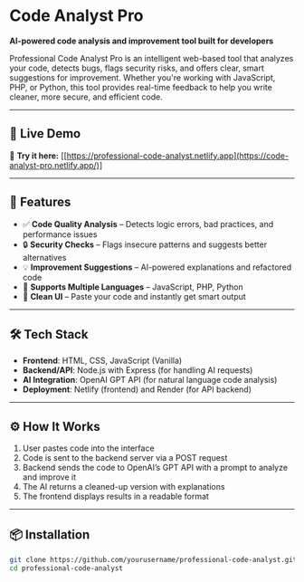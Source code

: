 # Code Analyst Pro

**AI-powered code analysis and improvement tool built for developers**

Professional Code Analyst Pro is an intelligent web-based tool that analyzes your code, detects bugs, flags security risks, and offers clear, smart suggestions for improvement. Whether you're working with JavaScript, PHP, or Python, this tool provides real-time feedback to help you write cleaner, more secure, and efficient code.

---

## 🚀 Live Demo

🔗 **Try it here:** [[https://professional-code-analyst.netlify.app](https://code-analyst-pro.netlify.app/)]

---

## 🧠 Features

- ✅ **Code Quality Analysis** – Detects logic errors, bad practices, and performance issues  
- 🔒 **Security Checks** – Flags insecure patterns and suggests better alternatives  
- 💡 **Improvement Suggestions** – AI-powered explanations and refactored code  
- 📜 **Supports Multiple Languages** – JavaScript, PHP, Python  
- 🧼 **Clean UI** – Paste your code and instantly get smart output

---

## 🛠️ Tech Stack

- **Frontend**: HTML, CSS, JavaScript (Vanilla)
- **Backend/API**: Node.js with Express (for handling AI requests)
- **AI Integration**: OpenAI GPT API (for natural language code analysis)
- **Deployment**: Netlify (frontend) and Render (for API backend)

---

## ⚙️ How It Works

1. User pastes code into the interface
2. Code is sent to the backend server via a POST request
3. Backend sends the code to OpenAI’s GPT API with a prompt to analyze and improve it
4. The AI returns a cleaned-up version with explanations
5. The frontend displays results in a readable format

---

## 📦 Installation

```bash
git clone https://github.com/yourusername/professional-code-analyst.git
cd professional-code-analyst
